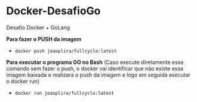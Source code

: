 # Docker-DesafioGo
Desafio Docker + GoLang

**Para fazer o PUSH da imagem**

 - <code>docker push joaoplira/fullcycle:latest</code>
 
**Para executar o programa GO no Bash** (Caso execute diretamente esse comando sem fazer o push, o docker vai identificar que não existe essa imagem baixada e realizara o push da imagem e logo em seguida executar o docker run)

 - <code>docker run joaoplira/fullcycle:latest</code>
